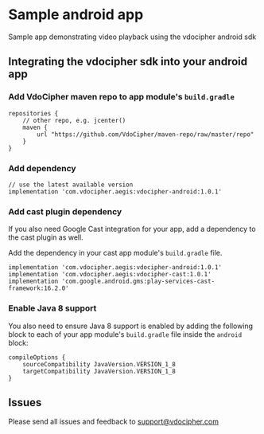 # Sample android app
Sample app demonstrating video playback using the vdocipher android sdk

## Integrating the vdocipher sdk into your android app
### Add VdoCipher maven repo to app module's `build.gradle`

```
repositories {
    // other repo, e.g. jcenter()
    maven {
        url "https://github.com/VdoCipher/maven-repo/raw/master/repo"
    }
}
```

### Add dependency

```
// use the latest available version
implementation 'com.vdocipher.aegis:vdocipher-android:1.0.1'
```

### Add cast plugin dependency

If you also need Google Cast integration for your app, add a dependency to the cast plugin as well.

Add the dependency in your cast app module's `build.gradle` file.

```
implementation 'com.vdocipher.aegis:vdocipher-android:1.0.1'
implementation 'com.vdocipher.aegis:vdocipher-cast:1.0.1'
implementation 'com.google.android.gms:play-services-cast-framework:16.2.0'
```

### Enable Java 8 support

You also need to ensure Java 8 support is enabled by adding the following block to each of your app module's `build.gradle` file inside the `android` block:

```
compileOptions {
    sourceCompatibility JavaVersion.VERSION_1_8
    targetCompatibility JavaVersion.VERSION_1_8
}
```

## Issues

Please send all issues and feedback to support@vdocipher.com
